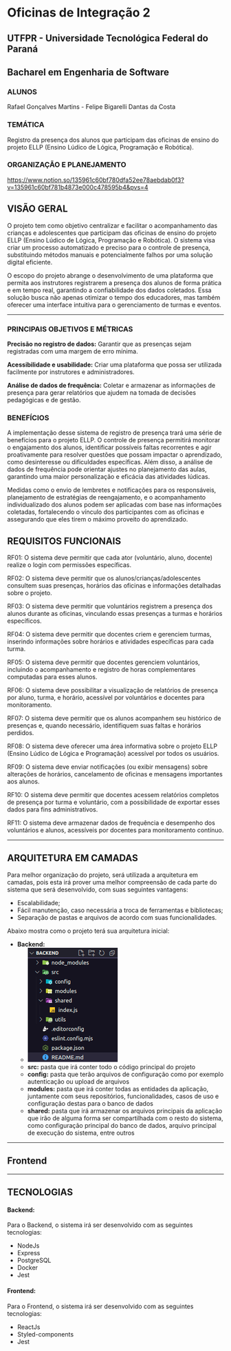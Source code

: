 # Oficinas de Integração 2
## UTFPR - Universidade Tecnológica Federal do Paraná
## Bacharel em Engenharia de Software

 ### ALUNOS
 Rafael Gonçalves Martins - Felipe Bigarelli Dantas da Costa
 
 ### TEMÁTICA
 Registro da presença dos alunos que participam das oficinas de ensino do projeto ELLP (Ensino Lúdico de Lógica, Programação e Robótica).

 ### ORGANIZAÇÃO E PLANEJAMENTO
 https://www.notion.so/135961c60bf780dfa52ee78aebdab0f3?v=135961c60bf781b4873e000c478595b4&pvs=4

## VISÃO GERAL

O projeto tem como objetivo centralizar e facilitar o acompanhamento das crianças e adolescentes que participam das oficinas de ensino do projeto ELLP (Ensino Lúdico de Lógica, Programação e Robótica). O sistema visa criar um processo automatizado e preciso para o controle de presença, substituindo métodos manuais e potencialmente falhos por uma solução digital eficiente.

O escopo do projeto abrange o desenvolvimento de uma plataforma que permita aos instrutores registrarem a presença dos alunos de forma prática e em tempo real, garantindo a confiabilidade dos dados coletados. Essa solução busca não apenas otimizar o tempo dos educadores, mas também oferecer uma interface intuitiva para o gerenciamento de turmas e eventos.

***

### PRINCIPAIS OBJETIVOS E MÉTRICAS

**Precisão no registro de dados:** Garantir que as presenças sejam registradas com uma margem de erro mínima.

**Acessibilidade e usabilidade:** Criar uma plataforma que possa ser utilizada facilmente por instrutores e administradores.

**Análise de dados de frequência:** Coletar e armazenar as informações de presença para gerar relatórios que ajudem na tomada de decisões pedagógicas e de gestão.

### BENEFÍCIOS

A implementação desse sistema de registro de presença trará uma série de benefícios para o projeto ELLP. O controle de presença permitirá monitorar o engajamento dos alunos, identificar possíveis faltas recorrentes e agir proativamente para resolver questões que possam impactar o aprendizado, como desinteresse ou dificuldades específicas. Além disso, a análise de dados de frequência pode orientar ajustes no planejamento das aulas, garantindo uma maior personalização e eficácia das atividades lúdicas.

Medidas como o envio de lembretes e notificações para os responsáveis, planejamento de estratégias de reengajamento, e o acompanhamento individualizado dos alunos podem ser aplicadas com base nas informações coletadas, fortalecendo o vínculo dos participantes com as oficinas e assegurando que eles tirem o máximo proveito do aprendizado.

## REQUISITOS FUNCIONAIS

RF01: O sistema deve permitir que cada ator (voluntário, aluno, docente) realize o login com permissões específicas.

RF02: O sistema deve permitir que os alunos/crianças/adolescentes consultem suas presenças, horários das oficinas e informações detalhadas sobre o projeto.

RF03: O sistema deve permitir que voluntários registrem a presença dos alunos durante as oficinas, vinculando essas presenças a turmas e horários específicos.

RF04: O sistema deve permitir que docentes criem e gerenciem turmas, inserindo informações sobre horários e atividades específicas para cada turma.

RF05: O sistema deve permitir que docentes gerenciem voluntários, incluindo o acompanhamento e registro de horas complementares computadas para esses alunos.

RF06: O sistema deve possibilitar a visualização de relatórios de presença por aluno, turma, e horário, acessível por voluntários e docentes para monitoramento.

RF07: O sistema deve permitir que os alunos acompanhem seu histórico de presenças e, quando necessário, identifiquem suas faltas e horários perdidos.

RF08: O sistema deve oferecer uma área informativa sobre o projeto ELLP (Ensino Lúdico de Lógica e Programação) acessível por todos os usuários.

RF09: O sistema deve enviar notificações (ou exibir mensagens) sobre alterações de horários, cancelamento de oficinas e mensagens importantes aos alunos.

RF10: O sistema deve permitir que docentes acessem relatórios completos de presença por turma e voluntário, com a possibilidade de exportar esses dados para fins administrativos.

RF11: O sistema deve armazenar dados de frequência e desempenho dos voluntários e alunos, acessíveis por docentes para monitoramento contínuo.
***

## ARQUITETURA EM CAMADAS
Para melhor organização do projeto, será utilizada a arquitetura em camadas, pois esta irá prover uma melhor compreensão de cada parte do sistema que será desenvolvido, com suas seguintes vantagens:
- Escalabilidade;
- Fácil manutenção, caso necessária a troca de ferramentas e bibliotecas;
- Separação de pastas e arquivos de acordo com suas funcionalidades. 

Abaixo mostra como o projeto terá sua arquitetura inicial:
  - **Backend:**
    - ![Backend](/Images/Arquitetura%20Backend.png)
    - **src:** pasta que irá conter todo o código principal do projeto
    - **config:** pasta que terão arquivos de configuração como por exemplo autenticação ou upload de arquivos
    - **modules:** pasta que irá conter todas as entidades da aplicação, juntamente com seus repositórios, funcionalidades, casos de uso e configuração destas para o banco de dados
    - **shared:** pasta que irá armazenar os arquivos principais da aplicação que irão de alguma forma ser compartilhada com o resto do sistema, como configuração principal do banco de dados, arquivo principal de execução do sistema, entre outros
  ***

  ## Frontend

  ***
  ## TECNOLOGIAS
  #### Backend:
  Para o Backend, o sistema irá ser desenvolvido com as seguintes tecnologias:
  - NodeJs
  - Express
  - PostgreSQL
  - Docker
  - Jest

  #### Frontend:
  Para o Frontend, o sistema irá ser desenvolvido com as seguintes tecnologias:
  - ReactJs
  - Styled-components
  - Jest
